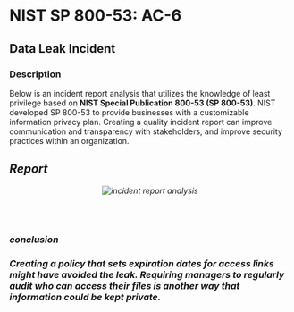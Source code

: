 # NIST SP 800-53: AC-6

<h2>Data Leak Incident</h2>




<h3>Description</h3>

Below is an incident report analysis that utilizes the knowledge of least privilege  based on **NIST Special Publication 800-53 (SP 800-53)**. NIST developed SP 800-53 to provide businesses with a customizable information privacy plan. Creating a quality incident report can improve communication and transparency with stakeholders, and improve security practices within an organization. 
<br />


<i>
<h2>Report</h2>
<i/>
<p align="center">
<img src="https://i.imgur.com/udNsynu.png[/img]" alt="incident report analysis"/>
<h2></h2>

<br />

<h3>conclusion<h3/>
  
Creating a policy that sets expiration dates for access links might have avoided the leak. Requiring managers to regularly audit who can access their files is another way that information could be kept private.
